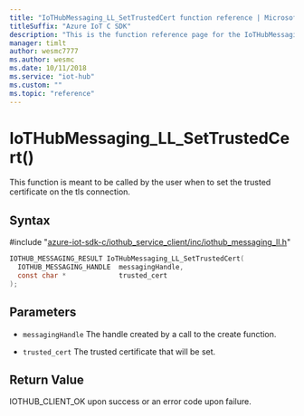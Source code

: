 ```yaml
---                             
title: "IoTHubMessaging_LL_SetTrustedCert function reference | Microsoft Docs" 
titleSuffix: "Azure IoT C SDK"            
description: "This is the function reference page for the IoTHubMessaging_LL_SetTrustedCert() function in the Azure IoT C SDK. This SDK is used with Azure IoT Hub and Azure IoT Hub Device Provisioning Service"            
manager: timlt                 
author: wesmc7777              
ms.author: wesmc               
ms.date: 10/11/2018                    
ms.service: "iot-hub"             
ms.custom: ""                
ms.topic: "reference"        
---                            
```


# IoTHubMessaging_LL_SetTrustedCert()

This function is meant to be called by the user when to set the trusted certificate on the tls connection.

## Syntax

\#include "[azure-iot-sdk-c/iothub_service_client/inc/iothub_messaging_ll.h](../iothub-messaging-ll-h.md)"  
```C
IOTHUB_MESSAGING_RESULT IoTHubMessaging_LL_SetTrustedCert(
  IOTHUB_MESSAGING_HANDLE  messagingHandle,
  const char *             trusted_cert
);
```

## Parameters
* `messagingHandle` The handle created by a call to the create function. 

* `trusted_cert` The trusted certificate that will be set.

## Return Value
IOTHUB_CLIENT_OK upon success or an error code upon failure.

